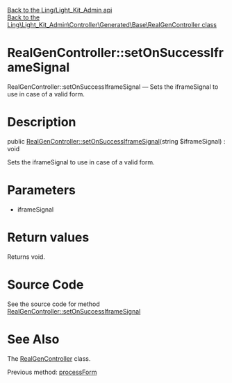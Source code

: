 [Back to the Ling/Light_Kit_Admin api](https://github.com/lingtalfi/Light_Kit_Admin/blob/master/doc/api/Ling/Light_Kit_Admin.md)<br>
[Back to the Ling\Light_Kit_Admin\Controller\Generated\Base\RealGenController class](https://github.com/lingtalfi/Light_Kit_Admin/blob/master/doc/api/Ling/Light_Kit_Admin/Controller/Generated/Base/RealGenController.md)


RealGenController::setOnSuccessIframeSignal
================



RealGenController::setOnSuccessIframeSignal — Sets the iframeSignal to use in case of a valid form.




Description
================


public [RealGenController::setOnSuccessIframeSignal](https://github.com/lingtalfi/Light_Kit_Admin/blob/master/doc/api/Ling/Light_Kit_Admin/Controller/Generated/Base/RealGenController/setOnSuccessIframeSignal.md)(string $iframeSignal) : void




Sets the iframeSignal to use in case of a valid form.




Parameters
================


- iframeSignal

    


Return values
================

Returns void.








Source Code
===========
See the source code for method [RealGenController::setOnSuccessIframeSignal](https://github.com/lingtalfi/Light_Kit_Admin/blob/master/Controller/Generated/Base/RealGenController.php#L91-L94)


See Also
================

The [RealGenController](https://github.com/lingtalfi/Light_Kit_Admin/blob/master/doc/api/Ling/Light_Kit_Admin/Controller/Generated/Base/RealGenController.md) class.

Previous method: [processForm](https://github.com/lingtalfi/Light_Kit_Admin/blob/master/doc/api/Ling/Light_Kit_Admin/Controller/Generated/Base/RealGenController/processForm.md)<br>

